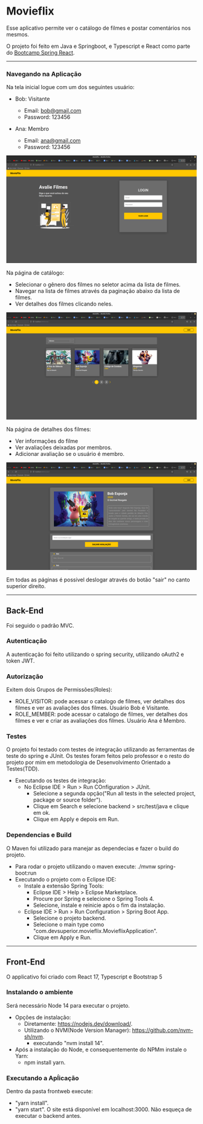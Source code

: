 # Movieflix
Esse aplicativo permite ver o catálogo de filmes e postar comentários nos mesmos.

O projeto foi feito em Java e Springboot, e Typescript e React como parte do [Bootcamp Spring React](https://devsuperior.com.br).

---
### Navegando na Aplicação
Na tela inicial logue com um dos seguintes usuário:
- Bob: Visitante
  - Email: bob@gmail.com
  - Password: 123456

- Ana: Membro
  - Email: ana@gmail.com
  - Password: 123456

![Página de Login](/images/log.png)

Na página de catálogo:
- Selecionar o gênero dos filmes no seletor acima da lista de filmes.
- Navegar na lista de filmes através da paginação abaixo da lista de filmes.
- Ver detalhes dos filmes clicando neles.

![Página de Catálogo](/images/catalogo.png)

Na página de detalhes dos filmes:
- Ver informações do filme
- Ver avaliações deixadas por membros.
- Adicionar avaliação se o usuário é membro.

![Página de Detalhes](/images/filme.png)

Em todas as páginas é possivel deslogar através do botão "sair" no canto superior direito.

---
## Back-End
Foi seguido o padrão MVC.

### Autenticação
A autenticação foi feito utilizando o spring security, utilizando oAuth2 e token JWT.

### Autorização
Exitem dois Grupos de Permissões(Roles):
- ROLE_VISITOR: pode acessar o catalogo de filmes, ver detalhes dos filmes e ver as avaliações dos filmes. Usuário Bob é Visitante.
- ROLE_MEMBER: pode acessar o catalogo de filmes, ver detalhes dos filmes e ver e criar as avaliações dos filmes. Usuário Ana é Membro.

### Testes
O projeto foi testado com testes de integração utilizando as ferramentas de teste do spring e JUnit. Os testes foram feitos pelo professor e o resto do projeto por mim em metodologia de Desenvolvimento Orientado a Testes(TDD).
  - Executando os testes de integração:
    - No Eclipse IDE > Run > Run COnfiguration > JUnit.
      - Selecione a segunda opção("Run all tests in the selected project, package or source folder").
      - Clique em Search e selecione backend > src/test/java e clique em ok.
      - Clique em Apply e depois em Run.

### Dependencias e Build
O Maven foi utilizado para manejar as dependecias e fazer o build do projeto.
- Para rodar o projeto utilizando o maven execute: ./mvnw spring-boot:run
- Executando o projeto com o Eclipse IDE:
  - Instale a extensão Spring Tools:
    - Eclipse IDE > Help > Eclipse Marketplace.
    - Procure por Spring e selecione o Spring Tools 4.
    - Selecione, instale e reinicie após o fim da instalação.
  - Eclipse IDE > Run > Run Configuration > Spring Boot App.
    - Selecione o projeto backend.
    - Selecione o main type como "com.devsuperior.movieflix.MovieflixApplication".
    - Clique em Apply e Run.

---
## Front-End
O applicativo foi criado com React 17, Typescript e Bootstrap 5

### Instalando o ambiente
Será necessário Node 14 para executar o projeto.
- Opções de instalação: 
  - Diretamente: https://nodejs.dev/download/.
  - Utilizando o NVM(Node Version Manager): https://github.com/nvm-sh/nvm.
    - executando "nvm install 14".
- Após a instalação do Node, e consequentemente do NPMm instale o Yarn:
  - npm install yarn.

### Executando a Apĺicação
Dentro da pasta frontweb execute:
- "yarn install".
- "yarn start".
O site está disponível em localhost:3000. Não esqueça de executar o backend antes.
